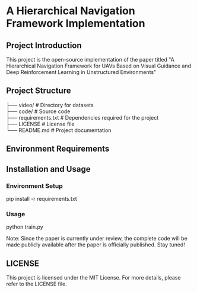 # A Hierarchical Navigation Framework Implementation
## Project Introduction
This project is the open-source implementation of the paper titled "A Hierarchical Navigation Framework for UAVs Based on Visual Guidance and Deep Reinforcement Learning in Unstructured Environments"
## Project Structure
├── video/               # Directory for datasets  
├── code/                # Source code  
├── requirements.txt     # Dependencies required for the project  
├── LICENSE              # License file  
└── README.md            # Project documentation  
## Environment Requirements
## Installation and Usage
### Environment Setup
pip install -r requirements.txt
### Usage
python train.py

Note: Since the paper is currently under review, the complete code will be made publicly available after the paper is officially published. Stay tuned!
## LICENSE
This project is licensed under the MIT License. For more details, please refer to the LICENSE file.
